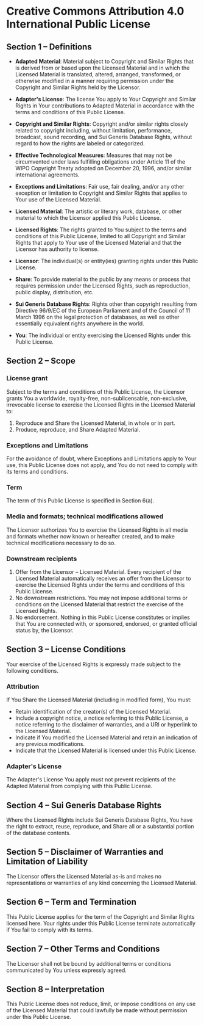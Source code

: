 # Creative Commons Attribution 4.0 International Public License

## Section 1 – Definitions

- **Adapted Material**: Material subject to Copyright and Similar Rights that is derived from or based upon the Licensed Material and in which the Licensed Material is translated, altered, arranged, transformed, or otherwise modified in a manner requiring permission under the Copyright and Similar Rights held by the Licensor.

- **Adapter's License**: The license You apply to Your Copyright and Similar Rights in Your contributions to Adapted Material in accordance with the terms and conditions of this Public License.

- **Copyright and Similar Rights**: Copyright and/or similar rights closely related to copyright including, without limitation, performance, broadcast, sound recording, and Sui Generis Database Rights, without regard to how the rights are labeled or categorized.

- **Effective Technological Measures**: Measures that may not be circumvented under laws fulfilling obligations under Article 11 of the WIPO Copyright Treaty adopted on December 20, 1996, and/or similar international agreements.

- **Exceptions and Limitations**: Fair use, fair dealing, and/or any other exception or limitation to Copyright and Similar Rights that applies to Your use of the Licensed Material.

- **Licensed Material**: The artistic or literary work, database, or other material to which the Licensor applied this Public License.

- **Licensed Rights**: The rights granted to You subject to the terms and conditions of this Public License, limited to all Copyright and Similar Rights that apply to Your use of the Licensed Material and that the Licensor has authority to license.

- **Licensor**: The individual(s) or entity(ies) granting rights under this Public License.

- **Share**: To provide material to the public by any means or process that requires permission under the Licensed Rights, such as reproduction, public display, distribution, etc.

- **Sui Generis Database Rights**: Rights other than copyright resulting from Directive 96/9/EC of the European Parliament and of the Council of 11 March 1996 on the legal protection of databases, as well as other essentially equivalent rights anywhere in the world.

- **You**: The individual or entity exercising the Licensed Rights under this Public License.

## Section 2 – Scope

### License grant

Subject to the terms and conditions of this Public License, the Licensor grants You a worldwide, royalty-free, non-sublicensable, non-exclusive, irrevocable license to exercise the Licensed Rights in the Licensed Material to:

1. Reproduce and Share the Licensed Material, in whole or in part.
2. Produce, reproduce, and Share Adapted Material.

### Exceptions and Limitations

For the avoidance of doubt, where Exceptions and Limitations apply to Your use, this Public License does not apply, and You do not need to comply with its terms and conditions.

### Term

The term of this Public License is specified in Section 6(a).

### Media and formats; technical modifications allowed

The Licensor authorizes You to exercise the Licensed Rights in all media and formats whether now known or hereafter created, and to make technical modifications necessary to do so.

### Downstream recipients

1. Offer from the Licensor – Licensed Material. Every recipient of the Licensed Material automatically receives an offer from the Licensor to exercise the Licensed Rights under the terms and conditions of this Public License.
2. No downstream restrictions. You may not impose additional terms or conditions on the Licensed Material that restrict the exercise of the Licensed Rights.
3. No endorsement. Nothing in this Public License constitutes or implies that You are connected with, or sponsored, endorsed, or granted official status by, the Licensor.

## Section 3 – License Conditions

Your exercise of the Licensed Rights is expressly made subject to the following conditions.

### Attribution

If You Share the Licensed Material (including in modified form), You must:

- Retain identification of the creator(s) of the Licensed Material.
- Include a copyright notice, a notice referring to this Public License, a notice referring to the disclaimer of warranties, and a URI or hyperlink to the Licensed Material.
- Indicate if You modified the Licensed Material and retain an indication of any previous modifications.
- Indicate that the Licensed Material is licensed under this Public License.

### Adapter's License

The Adapter's License You apply must not prevent recipients of the Adapted Material from complying with this Public License.

## Section 4 – Sui Generis Database Rights

Where the Licensed Rights include Sui Generis Database Rights, You have the right to extract, reuse, reproduce, and Share all or a substantial portion of the database contents.

## Section 5 – Disclaimer of Warranties and Limitation of Liability

The Licensor offers the Licensed Material as-is and makes no representations or warranties of any kind concerning the Licensed Material.

## Section 6 – Term and Termination

This Public License applies for the term of the Copyright and Similar Rights licensed here. Your rights under this Public License terminate automatically if You fail to comply with its terms.

## Section 7 – Other Terms and Conditions

The Licensor shall not be bound by additional terms or conditions communicated by You unless expressly agreed.

## Section 8 – Interpretation

This Public License does not reduce, limit, or impose conditions on any use of the Licensed Material that could lawfully be made without permission under this Public License.



